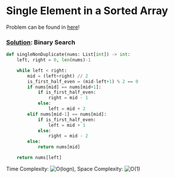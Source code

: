 # Single Element in a Sorted Array

Problem can be found in [here](https://leetcode.com/problems/single-element-in-a-sorted-array/)!

### [Solution](/Binary%20Search/540-SingleElementinaSortedArray/solution.py): Binary Search

```python
def singleNonDuplicate(nums: List[int]) -> int:
    left, right = 0, len(nums)-1

    while left < right:
        mid = (left+right) // 2
        is_first_half_even = (mid-left+1) % 2 == 0
        if nums[mid] == nums[mid+1]:
            if is_first_half_even:
                right = mid - 1
            else:
                left = mid + 2
        elif nums[mid-1] == nums[mid]:
            if is_first_half_even:
                left = mid + 1
            else:
                right = mid - 2
        else:
            return nums[mid]

    return nums[left]
```

Time Complexity: ![O(logn)](<https://latex.codecogs.com/svg.image?\inline&space;O(logn)>), Space Complexity: ![O(1)](<https://latex.codecogs.com/svg.image?\inline&space;O(1)>)
